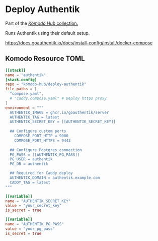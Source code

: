 # Deploy Authentik

Part of the [*Komodo Hub* collection.](https://github.com/komodo-hub/komodo-hub)

Runs Authentik using their default setup.

https://docs.goauthentik.io/docs/install-config/install/docker-compose

## Komodo Resource TOML

```toml
[[stack]]
name = "authentik"
[stack.config]
repo = "komodo-hub/deploy-authentik"
file_paths = [
  "compose.yaml",
  # "caddy.compose.yaml" # Deploy https proxy
]
environment = """
  AUTHENTIK_IMAGE = ghcr.io/goauthentik/server
  AUTHENTIK_TAG = latest
  AUTHENTIK_SECRET_KEY = [[AUTHENTIK_SECRET_KEY]]
	
  ## Configure custom ports
	COMPOSE_PORT_HTTP = 9000
	COMPOSE_PORT_HTTPS = 9443
	
  ## Configure Postgres connection
  PG_PASS = [[AUTHENTIK_PG_PASS]]
  PG_USER = authentik
  PG_DB = authentik

  ## Required for Caddy deploy
  AUTHENTIK_DOMAIN = authentik.example.com
  CADDY_TAG = latest
"""

[[variable]]
name = "AUTHENTIK_SECRET_KEY"
value = "your_secret_key"
is_secret = true

[[variable]]
name = "AUTHENTIK_PG_PASS"
value = "your_pg_pass"
is_secret = true
```